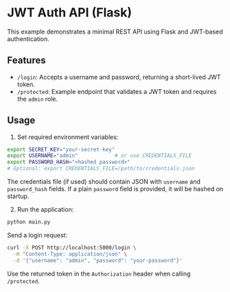 # JWT Auth API (Flask)

This example demonstrates a minimal REST API using Flask and JWT-based authentication.

## Features

- `/login`: Accepts a username and password, returning a short-lived JWT token.
- `/protected`: Example endpoint that validates a JWT token and requires the `admin` role.

## Usage

1. Set required environment variables:

```bash
export SECRET_KEY="your-secret-key"
export USERNAME="admin"            # or use CREDENTIALS_FILE
export PASSWORD_HASH="<hashed password>"
# Optional: export CREDENTIALS_FILE=/path/to/credentials.json
```

The credentials file (if used) should contain JSON with `username` and `password_hash` fields.
If a plain `password` field is provided, it will be hashed on startup.

2. Run the application:

```bash
python main.py
```

Send a login request:

```bash
curl -X POST http://localhost:5000/login \
  -H "Content-Type: application/json" \
  -d '{"username": "admin", "password": "your-password"}'
```

Use the returned token in the `Authorization` header when calling `/protected`.
